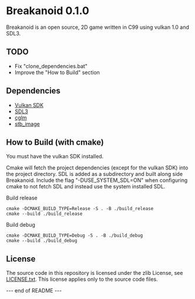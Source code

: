 Breakanoid 0.1.0
================

Breakanoid is an open source, 2D game written in C99 using vulkan 1.0 and SDL3.

TODO
----
- Fix "clone_dependencies.bat"
- Improve the "How to Build" section

Dependencies
------------

  - [Vulkan SDK](https://vulkan.lunarg.com)
  - [SDL3](https://github.com/libsdl-org/SDL)
  - [cglm](https://github.com/recp/cglm)
  - [stb_image](https://github.com/nothings/stb)

How to Build (with cmake)
-----------------------
You must have the vulkan SDK installed.

Cmake will fetch the project dependencies (except for the vulkan SDK) into the project directory. SDL is added as a subdirectory and built along side Breakanoid. Include the flag "-DUSE_SYSTEM_SDL=ON" when configuring cmake to not fetch SDL and instead use the system installed SDL.

Build release
```
cmake -DCMAKE_BUILD_TYPE=Release -S . -B ./build_release
cmake --build ./build_release 
```
Build debug
```
cmake -DCMAKE_BUILD_TYPE=Debug -S . -B ./build_debug
cmake --build ./build_debug
```

License
-------

The source code in this repository is licensed under the zlib License, see [LICENSE.txt](https://github.com/dewbror/breakanoid/blob/master/LICENSE.txt). This license applies only to the source code files.

--- end of README ---
